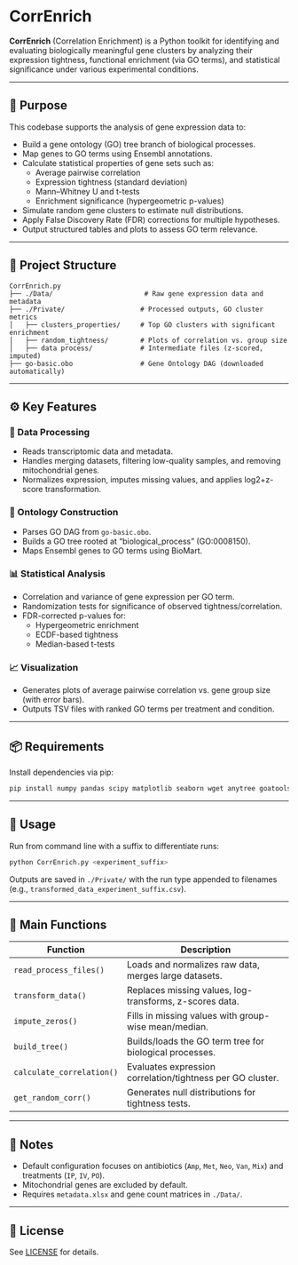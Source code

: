 # CorrEnrich

**CorrEnrich** (Correlation Enrichment) is a Python toolkit for identifying and evaluating biologically meaningful gene clusters by analyzing their expression tightness, functional enrichment (via GO terms), and statistical significance under various experimental conditions.

---

## 🧠 Purpose

This codebase supports the analysis of gene expression data to:

- Build a gene ontology (GO) tree branch of biological processes.
- Map genes to GO terms using Ensembl annotations.
- Calculate statistical properties of gene sets such as:
  - Average pairwise correlation
  - Expression tightness (standard deviation)
  - Mann–Whitney U and t-tests
  - Enrichment significance (hypergeometric p-values)
- Simulate random gene clusters to estimate null distributions.
- Apply False Discovery Rate (FDR) corrections for multiple hypotheses.
- Output structured tables and plots to assess GO term relevance.

---

## 📂 Project Structure

```
CorrEnrich.py
├── ./Data/                       # Raw gene expression data and metadata
├── ./Private/                   # Processed outputs, GO cluster metrics
│   ├── clusters_properties/     # Top GO clusters with significant enrichment
│   ├── random_tightness/        # Plots of correlation vs. group size
│   ├── data process/            # Intermediate files (z-scored, imputed)
├── go-basic.obo                 # Gene Ontology DAG (downloaded automatically)
```

---

## ⚙️ Key Features

### 🧬 Data Processing
- Reads transcriptomic data and metadata.
- Handles merging datasets, filtering low-quality samples, and removing mitochondrial genes.
- Normalizes expression, imputes missing values, and applies log2+z-score transformation.

### 🌲 Ontology Construction
- Parses GO DAG from `go-basic.obo`.
- Builds a GO tree rooted at “biological_process” (GO:0008150).
- Maps Ensembl genes to GO terms using BioMart.

### 📊 Statistical Analysis
- Correlation and variance of gene expression per GO term.
- Randomization tests for significance of observed tightness/correlation.
- FDR-corrected p-values for:
  - Hypergeometric enrichment
  - ECDF-based tightness
  - Median-based t-tests

### 📈 Visualization
- Generates plots of average pairwise correlation vs. gene group size (with error bars).
- Outputs TSV files with ranked GO terms per treatment and condition.

---

## 📦 Requirements

Install dependencies via pip:

```bash
pip install numpy pandas scipy matplotlib seaborn wget anytree goatools statsmodels biomart
```

---

## 🚀 Usage

Run from command line with a suffix to differentiate runs:

```bash
python CorrEnrich.py <experiment_suffix>
```

Outputs are saved in `./Private/` with the run type appended to filenames (e.g., `transformed_data_experiment_suffix.csv`).

---

## 📑 Main Functions

| Function | Description |
|---------|-------------|
| `read_process_files()` | Loads and normalizes raw data, merges large datasets. |
| `transform_data()` | Replaces missing values, log-transforms, z-scores data. |
| `impute_zeros()` | Fills in missing values with group-wise mean/median. |
| `build_tree()` | Builds/loads the GO term tree for biological processes. |
| `calculate_correlation()` | Evaluates expression correlation/tightness per GO cluster. |
| `get_random_corr()` | Generates null distributions for tightness tests. |

---

## 📝 Notes

- Default configuration focuses on antibiotics (`Amp`, `Met`, `Neo`, `Van`, `Mix`) and treatments (`IP`, `IV`, `PO`).
- Mitochondrial genes are excluded by default.
- Requires `metadata.xlsx` and gene count matrices in `./Data/`.

---

## 📜 License

See [LICENSE](LICENSE) for details.
